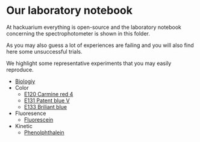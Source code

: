# Our laboratory notebook

At hackuarium everything is open-source and the laboratory notebook concerning the spectrophotometer is shown in this folder.

As you may also guess a lot of experiences are failing and you will also find here some unsuccessful trials.

We highlight some representative experiments that you may easily reproduce.

- [Biologiy](biology/README.md)
- Color
  - [E120 Carmine red 4](color/E120_Carmine_red_4/README.md)
  - [E131 Patent blue V](color/E131_Patent_blue_V/20190413/README.md)
  - [E133 Briliant blue](color/E133_Briliant_blue/README.md)
- Fluoresence
  - [Fluorescein](fluorescence/fluorescein/README.md)
- Kinetic
  - [Phenolphthalein](kinetic/phenolphthalein/README.md)
